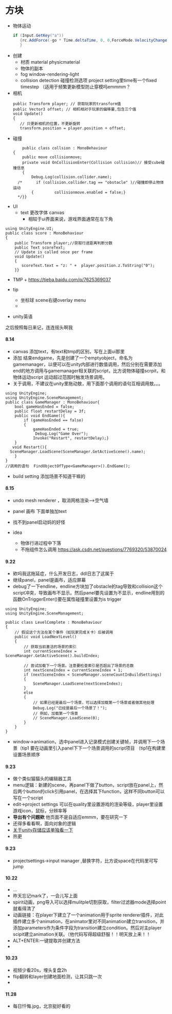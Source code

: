 # 方块
+ 物体运动
	 ```c#
	 if (Input.GetKey("a"))
        {rc.AddForce(-go * Time.deltaTime, 0, 0,ForceMode.VelocityChange);
        }
	```
+ 创建 
	+ 材质 material physicmaterial 
	+ 物体的副本
	+ fog window-rendering-light
	+ collision detection 碰撞检测选项 project setting里time有一个fixed timestep （适用于频繁更新模型防止穿模吗emmmm？
+ 相机
	 ```
	public Transform player; // 获取玩家的transform值  
    public Vector3 offset; // 相机相对于玩家的偏移量,包含三个值
    void Update()
    {
        // 只更新相机的位置，不更新旋转  
        transform.position = player.position + offset;
	 ```
+ 碰撞
	```
		public class collsion : MonoBehaviour
	{
	    public move collisionmove;
	    private void OnCollisionEnter(Collision collision)// 接受cube碰撞信息
	    {
	        Debug.Log(collision.collider.name);
	  /*      if (collision.collider.tag == "obstacle" )//碰撞即停止物体运动
	        {         collisionmove.enabled = false;}
	  */}}
	```
+ UI
	+ text 更改字体 canvas
		+ 相较于ui界面来说，游戏界面通常在左下角
```
using UnityEngine.UI;
public class score : MonoBehaviour
{
    public Transform player;//获取行进距离判断分数
    public Text scoreText;
    // Update is called once per frame
    void Update()
    {
       scoreText.text = "z: " +  player.position.z.ToString("0");
    }}
```  
+ TMP
			+ https://tieba.baidu.com/p/7625369037

+ tip
	+ 坐标球 scene右键overlay menu
	+ 
+ unity英语



之后按照每日来记，连连摇头啊我
#### 8.14
+ canvas 添加text，有text和tmp的区别，写在上面ui那里
+ 添加 结束endgame，先是创建了一个emptyobject，命名为gamemanager，以便可以在unity内部进行数值调用，然后分别在需要添加end的地方调用与gamemanager相关联的script，比方说物体碰撞scrpit，和物体运动script 运动超过范围时触发场景调用。
+ 关于调用，不建议在unity里拖动敖，用下面那个调用的语句互相调用敖。。。
```
using UnityEngine;
using UnityEngine.SceneManagement;
public class GameManager : MonoBehaviour{
    bool gameHasEnded = false;
    public float restartDelay = 3f;
    public void EndGame(){
        if (gameHasEnded == false)
        {
            gameHasEnded = true;
             Debug.Log("Game Over");
            Invoke("Restart", restartDelay);}
    }
   void Restart(){
  SceneManager.LoadScene(SceneManager.GetActiveScene().name);
    }
}
//调用的语句  FindObjectOfType<GameManager>().EndGame();
```

+ build setting 添加场景不知道干嘛的


#### 8.15
+ undo mesh renderer  ，取消网格渲染-->空气墙
+ panel 画布 下面单独加text
+ 找不到panel启动妈的好怪

+ idea
	+ 物体行进过程中下落
	+ 不拖组件怎么调用 https://ask.csdn.net/questions/7769320/53870024

#### 9.22
+ 欸吗我这拖延症，什么开发日志，ddl日志了这属于
+ 继续panel，panel是画布，适应屏幕
+ debug了一下endline，endline方块加了obstacle的tag导致和collision这个script冲突，导致画布不显示。然后panel要先设置为不显示，endline用到的函数OnTriggerEnter()要在属性碰撞里设置为is trigger
~~~
using UnityEngine;
using UnityEngine.SceneManagement;

public class LevelComplete : MonoBehaviour
{
    // 假设这个方法在某个事件（如玩家完成关卡）后被调用  
    public void LoadNextLevel()
    {
        // 获取当前激活的场景的索引  
        int currentSceneIndex = SceneManager.GetActiveScene().buildIndex;

        // 尝试加载下一个场景。注意要检查索引是否超出了场景的总数  
        int nextSceneIndex = currentSceneIndex + 1;
        if (nextSceneIndex < SceneManager.sceneCountInBuildSettings)
        {
            SceneManager.LoadScene(nextSceneIndex);
        }
        else
        {
            // 如果已经是最后一个场景，可以选择加载第一个场景或者做其他处理  
            Debug.Log("已经是最后一个场景了！");
            // 例如，加载第一个场景  
            // SceneManager.LoadScene(0);  
        }
    }
}
~~~
+ window->animation，选中panel进入记录模式创建关键帧，并调用下一个场景（tip1 要在动画里引入panel下下一个场景调用的script项目 （tip1在构建里设置场景顺序


#### 9.23
+ 做个类似猫猫头的编辑器工具
+ menu逻辑：新建的scene，再panel下做了button，script放在panel上，然后两个button的click引用panel，在选择其下function，这样不同button可以写在一个script
+ edit->project settings 可以在quality里设置游戏的渲染等级，player里设置游戏icon，鼠标，分辨率等
+ **导出有个问题欸** 他页面不是自适应emmm，要在研究一下
+ 还得多看看啊，面向对象的逻辑
+ [关于unity存储应该单独看一下](https://blog.csdn.net/xiaobao4106/article/details/138105663)
+ 热更

#### 9.23 
+ projectsettings->input manager ,替换字符，比方说space在代码里可写jump

#### 10.22
+ ...
+ 昨天忘记mark了，一会儿写上面
+ spirit动画，png导入可以选择mulitple切割获取，filter过滤器mode选择point就看得清了
+ 动画链接：在player下建立了一个animation用于sprite renderer插件，对此插件建立多个animation，在animator里对不同animation建立transition，并添加parameters作为条件字段为transition建立condition。然后对主player scipit建立animation关联。（他代码写得超级舒服！！明天放上来！！
+ ALT+ENTER:一键提取并创建方法
+ 
#### 10.23
+ 视频少看20s，埋头复盘2h
+ flip翻转和layer创建地面检测，让其只跳一次
+ 

#### 11.28
+ 每日忏悔.jpg，北京挺好看的